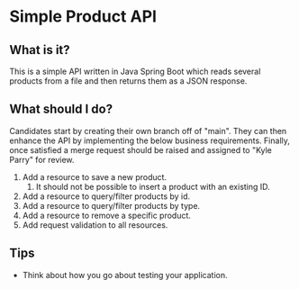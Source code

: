 # Simple Product API

## What is it?

This is a simple API written in Java Spring Boot which reads several products from a file and then returns them as a
JSON response.

## What should I do?

Candidates start by creating their own branch off of "main". They can then enhance the API by implementing the below
business requirements. Finally, once satisfied a merge request should be raised and assigned to "Kyle Parry" for review.

1. Add a resource to save a new product.
   1. It should not be possible to insert a product with an existing ID.
2. Add a resource to query/filter products by id.
3. Add a resource to query/filter products by type.
4. Add a resource to remove a specific product.
5. Add request validation to all resources.

## Tips

- Think about how you go about testing your application.